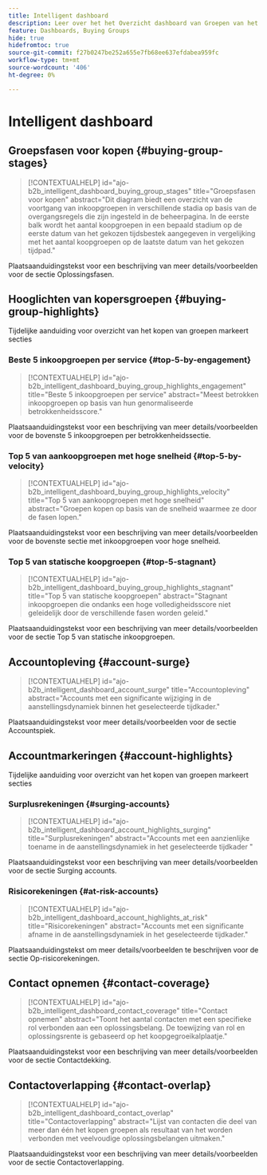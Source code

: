 ```yaml
---
title: Intelligent dashboard
description: Leer over het het Overzicht dashboard van Groepen van het Kopen en hoe het de Afhandeling van de Verkoop van het team van de Marketing toelaat.
feature: Dashboards, Buying Groups
hide: true
hidefromtoc: true
source-git-commit: f27b0247be252a655e7fb68ee637efdabea959fc
workflow-type: tm+mt
source-wordcount: '406'
ht-degree: 0%

---
```


# Intelligent dashboard


## Groepsfasen voor kopen {#buying-group-stages}

>[!CONTEXTUALHELP]
>id="ajo-b2b_intelligent_dashboard_buying_group_stages"
>title="Groepsfasen voor kopen"
>abstract="Dit diagram biedt een overzicht van de voortgang van inkoopgroepen in verschillende stadia op basis van de overgangsregels die zijn ingesteld in de beheerpagina. In de eerste balk wordt het aantal koopgroepen in een bepaald stadium op de eerste datum van het gekozen tijdsbestek aangegeven in vergelijking met het aantal koopgroepen op de laatste datum van het gekozen tijdpad."

Plaatsaanduidingstekst voor een beschrijving van meer details/voorbeelden voor de sectie Oplossingsfasen.

## Hooglichten van kopersgroepen {#buying-group-highlights}

Tijdelijke aanduiding voor overzicht van het kopen van groepen markeert secties

### Beste 5 inkoopgroepen per service {#top-5-by-engagement}

>[!CONTEXTUALHELP]
>id="ajo-b2b_intelligent_dashboard_buying_group_highlights_engagement"
>title="Beste 5 inkoopgroepen per service"
>abstract="Meest betrokken inkoopgroepen op basis van hun genormaliseerde betrokkenheidsscore."

Plaatsaanduidingstekst voor een beschrijving van meer details/voorbeelden voor de bovenste 5 inkoopgroepen per betrokkenheidssectie.

### Top 5 van aankoopgroepen met hoge snelheid {#top-5-by-velocity}

>[!CONTEXTUALHELP]
>id="ajo-b2b_intelligent_dashboard_buying_group_highlights_velocity"
>title="Top 5 van aankoopgroepen met hoge snelheid"
>abstract="Groepen kopen op basis van de snelheid waarmee ze door de fasen lopen."

Plaatsaanduidingstekst voor een beschrijving van meer details/voorbeelden voor de bovenste sectie met inkoopgroepen voor hoge snelheid.

### Top 5 van statische koopgroepen {#top-5-stagnant}

>[!CONTEXTUALHELP]
>id="ajo-b2b_intelligent_dashboard_buying_group_highlights_stagnant"
>title="Top 5 van statische koopgroepen"
>abstract="Stagnant inkoopgroepen die ondanks een hoge volledigheidsscore niet geleidelijk door de verschillende fasen worden geleid."

Plaatsaanduidingstekst voor een beschrijving van meer details/voorbeelden voor de sectie Top 5 van statische inkoopgroepen.

## Accountopleving {#account-surge}

>[!CONTEXTUALHELP]
>id="ajo-b2b_intelligent_dashboard_account_surge"
>title="Accountopleving"
>abstract="Accounts met een significante wijziging in de aanstellingsdynamiek binnen het geselecteerde tijdkader."

Plaatsaanduidingstekst voor meer details/voorbeelden voor de sectie Accountspiek.

## Accountmarkeringen {#account-highlights}

Tijdelijke aanduiding voor overzicht van het kopen van groepen markeert secties

### Surplusrekeningen {#surging-accounts}

>[!CONTEXTUALHELP]
>id="ajo-b2b_intelligent_dashboard_account_highlights_surging"
>title="Surplusrekeningen"
>abstract="Accounts met een aanzienlijke toename in de aanstellingsdynamiek in het geselecteerde tijdkader "

Plaatsaanduidingstekst voor een beschrijving van meer details/voorbeelden voor de sectie Surging accounts.

### Risicorekeningen {#at-risk-accounts}

>[!CONTEXTUALHELP]
>id="ajo-b2b_intelligent_dashboard_account_highlights_at_risk"
>title="Risicorekeningen"
>abstract="Accounts met een significante afname in de aanstellingsdynamiek in het geselecteerde tijdkader."

Plaatsaanduidingstekst om meer details/voorbeelden te beschrijven voor de sectie Op-risicorekeningen.

## Contact opnemen {#contact-coverage}

>[!CONTEXTUALHELP]
>id="ajo-b2b_intelligent_dashboard_contact_coverage"
>title="Contact opnemen"
>abstract="Toont het aantal contacten met een specifieke rol verbonden aan een oplossingsbelang. De toewijzing van rol en oplossingsrente is gebaseerd op het koopgegroeikalplaatje."

Plaatsaanduidingstekst voor een beschrijving van meer details/voorbeelden voor de sectie Contactdekking.

## Contactoverlapping {#contact-overlap}

>[!CONTEXTUALHELP]
>id="ajo-b2b_intelligent_dashboard_contact_overlap"
>title="Contactoverlapping"
>abstract="Lijst van contacten die deel van meer dan één het kopen groepen als resultaat van het worden verbonden met veelvoudige oplossingsbelangen uitmaken."

Plaatsaanduidingstekst voor een beschrijving van meer details/voorbeelden voor de sectie Contactoverlapping.
